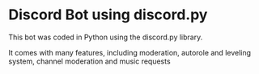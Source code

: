 <h1>Discord Bot using discord.py</h1>
<p>This bot was coded in Python using the discord.py library.</p>
<p>It comes with many features, including moderation, autorole and leveling system, channel moderation and music requests</p>

